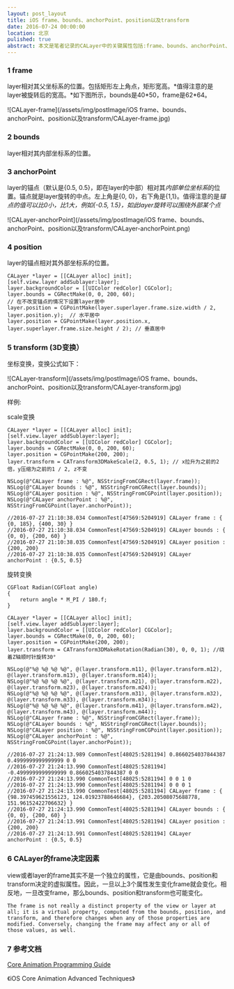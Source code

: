 ```yaml
---
layout: post_layout
title: iOS frame、bounds、anchorPoint、position以及transform
date: 2016-07-24 00:00:00
location: 北京
pulished: true
abstract: 本文是笔者记录的CALayer中的关键属性包括:frame、bounds、anchorPoint、position、transform。
---
```


### 1 frame

layer相对其父坐标系的位置。包括矩形左上角点，矩形宽高。*值得注意的是layer被旋转后的宽高。*如下图所示，bounds是40\*50，frame是62\*64。

![CALayer-frame](/assets/img/postImage/iOS frame、bounds、anchorPoint、position以及transform/CALayer-frame.jpg)

### 2 bounds

layer相对其内部坐标系的位置。

### 3 anchorPoint

layer的锚点（默认是{0.5, 0.5}，即在layer的中部）相对其*内部单位坐标系*的位置。锚点就是layer旋转的中点。左上角是{0, 0}，右下角是{1,1}。值得注意的是*锚点的值可以比0小，比1大，例如{-0.5, 1.5}，如此layer旋转可以围绕外部某个点*

![CALayer-anchorPoint](/assets/img/postImage/iOS frame、bounds、anchorPoint、position以及transform/CALayer-anchorPoint.png)

### 4 position

layer的锚点相对其外部坐标系的位置。

```objc
CALayer *layer = [[CALayer alloc] init];
[self.view.layer addSublayer:layer];
layer.backgroundColor = [[UIColor redColor] CGColor];
layer.bounds = CGRectMake(0, 0, 200, 60);
// 在不改变锚点的情况下设置layer居中
layer.position = CGPointMake(layer.superlayer.frame.size.width / 2, layer.position.y);  // 水平居中
layer.position = CGPointMake(layer.position.x, layer.superlayer.frame.size.height / 2); // 垂直居中
```

### 5 transform (3D变换）

坐标变换，变换公式如下：

![CALayer-transform](/assets/img/postImage/iOS frame、bounds、anchorPoint、position以及transform/CALayer-transform.jpg)

样例:

scale变换

```objc
CALayer *layer = [[CALayer alloc] init];
[self.view.layer addSublayer:layer];
layer.backgroundColor = [[UIColor redColor] CGColor];
layer.bounds = CGRectMake(0, 0, 200, 60);
layer.position = CGPointMake(200, 200);
layer.transform = CATransform3DMakeScale(2, 0.5, 1); // x拉升为之前的2倍，y压缩为之前的1 / 2, z不变

NSLog(@"CALayer frame : %@", NSStringFromCGRect(layer.frame));
NSLog(@"CALayer bounds : %@", NSStringFromCGRect(layer.bounds));
NSLog(@"CALayer position : %@", NSStringFromCGPoint(layer.position));
NSLog(@"CALayer anchorPoint : %@", NSStringFromCGPoint(layer.anchorPoint));

//2016-07-27 21:10:38.034 CommonTest[47569:5204919] CALayer frame : { {0, 185}, {400, 30} }
//2016-07-27 21:10:38.034 CommonTest[47569:5204919] CALayer bounds : { {0, 0}, {200, 60} }
//2016-07-27 21:10:38.035 CommonTest[47569:5204919] CALayer position : {200, 200}
//2016-07-27 21:10:38.035 CommonTest[47569:5204919] CALayer anchorPoint : {0.5, 0.5}
```

旋转变换

```objc
CGFloat Radian(CGFloat angle)
{
    return angle * M_PI / 180.f;
}

CALayer *layer = [[CALayer alloc] init];
[self.view.layer addSublayer:layer];
layer.backgroundColor = [[UIColor redColor] CGColor];
layer.bounds = CGRectMake(0, 0, 200, 60);
layer.position = CGPointMake(200, 200);
layer.transform = CATransform3DMakeRotation(Radian(30), 0, 0, 1); //绕着Z轴顺时针旋转30°

NSLog(@"%@ %@ %@ %@", @(layer.transform.m11), @(layer.transform.m12), @(layer.transform.m13), @(layer.transform.m14));
NSLog(@"%@ %@ %@ %@", @(layer.transform.m21), @(layer.transform.m22), @(layer.transform.m23), @(layer.transform.m24));
NSLog(@"%@ %@ %@ %@", @(layer.transform.m31), @(layer.transform.m32), @(layer.transform.m33), @(layer.transform.m34));
NSLog(@"%@ %@ %@ %@", @(layer.transform.m41), @(layer.transform.m42), @(layer.transform.m43), @(layer.transform.m44));
NSLog(@"CALayer frame : %@", NSStringFromCGRect(layer.frame));
NSLog(@"CALayer bounds : %@", NSStringFromCGRect(layer.bounds));
NSLog(@"CALayer position : %@", NSStringFromCGPoint(layer.position));
NSLog(@"CALayer anchorPoint : %@", NSStringFromCGPoint(layer.anchorPoint));

//2016-07-27 21:24:13.989 CommonTest[48025:5281194] 0.8660254037844387 0.4999999999999999 0 0
//2016-07-27 21:24:13.990 CommonTest[48025:5281194] -0.4999999999999999 0.8660254037844387 0 0
//2016-07-27 21:24:13.990 CommonTest[48025:5281194] 0 0 1 0
//2016-07-27 21:24:13.990 CommonTest[48025:5281194] 0 0 0 1
//2016-07-27 21:24:13.990 CommonTest[48025:5281194] CALayer frame : { {98.397459621556123, 124.01923788646684}, {203.20508075688778, 151.96152422706632} }
//2016-07-27 21:24:13.990 CommonTest[48025:5281194] CALayer bounds : { {0, 0}, {200, 60} }
//2016-07-27 21:24:13.991 CommonTest[48025:5281194] CALayer position : {200, 200}
//2016-07-27 21:24:13.991 CommonTest[48025:5281194] CALayer anchorPoint : {0.5, 0.5}
```

### 6 CALayer的frame决定因素
view或者layer的frame其实不是一个独立的属性，它是由bounds、position和transform决定的虚拟属性。因此，一旦以上3个属性发生变化frame就会变化。相反地，一旦改变frame，那么bounds、position和transform也可能变化。

	The frame is not really a distinct property of the view or layer at all; it is a virtual property, computed from the bounds, position, and transform, and therefore changes when any of those properties are modified. Conversely, changing the frame may affect any or all of those values, as well.

### 7 参考文档

[Core Animation Programming Guide](https://developer.apple.com/library/ios/documentation/Cocoa/Conceptual/CoreAnimation_guide/Introduction/Introduction.html#//apple_ref/doc/uid/TP40004514-CH1-SW1)

《iOS Core Animation Advanced Techniques》



